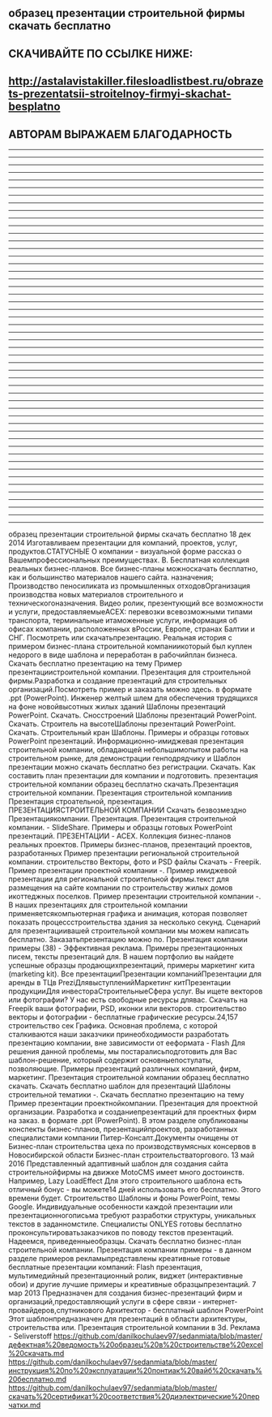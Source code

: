 образец презентации строительной фирмы скачать бесплатно
--------------------------------------------------
СКАЧИВАЙТЕ ПО ССЫЛКЕ НИЖЕ:
--------------------------------------------------
http://astalavistakiller.filesloadlistbest.ru/obrazets-prezentatsii-stroitelnoy-firmyi-skachat-besplatno
--------------------------------------------------
АВТОРАМ ВЫРАЖАЕМ БЛАГОДАРНОСТЬ
--------------------------------------------------
--------------------------------------------------
--------------------------------------------------
--------------------------------------------------
--------------------------------------------------
--------------------------------------------------
--------------------------------------------------
--------------------------------------------------
--------------------------------------------------
--------------------------------------------------
--------------------------------------------------
--------------------------------------------------
--------------------------------------------------
--------------------------------------------------
--------------------------------------------------
--------------------------------------------------
--------------------------------------------------
--------------------------------------------------
--------------------------------------------------
--------------------------------------------------
--------------------------------------------------
--------------------------------------------------
--------------------------------------------------
--------------------------------------------------
--------------------------------------------------
--------------------------------------------------
--------------------------------------------------
--------------------------------------------------
--------------------------------------------------
--------------------------------------------------
--------------------------------------------------
--------------------------------------------------
--------------------------------------------------
--------------------------------------------------
--------------------------------------------------
--------------------------------------------------
--------------------------------------------------
--------------------------------------------------
--------------------------------------------------
--------------------------------------------------
--------------------------------------------------
--------------------------------------------------
--------------------------------------------------
--------------------------------------------------
--------------------------------------------------
--------------------------------------------------
--------------------------------------------------
--------------------------------------------------
--------------------------------------------------
--------------------------------------------------
--------------------------------------------------
образец презентации строительной фирмы скачать бесплатно 18 дек 2014  Изготавливаем презентации для компаний, проектов, услуг, продуктов.СТАТУСНЫЕ О компании - визуальной форме рассказ о Вашемпрофессиональных преимуществах. В. Бесплатная коллекция реальных бизнес-планов.  Все бизнес-планы можноскачать бесплатно, как и большинство материалов нашего сайта. назначения; Производство пеносиликата из промышленных отходовОрганизация производства новых материалов строительного и техническогоназначения. Видео ролик, презентующий все возможности и услуги, предоставляемыеACEX: перевозки всевозможными типами транспорта, терминальные итаможенные услуги, информация об офисах компании, расположенных вРоссии, Европе, странах Балтии и СНГ. Посмотреть или скачатьпрезентацию. Реальная история с примером бизнес-плана строительной компаниикоторый был куплен недорого в виде шаблона и переработан в рабочийплан бизнеса. Скачать бесплатно презентацию на тему Пример презентациистроительной компании. Презентация для строительной фирмы.Разработка и создание презентаций для строительных организаций.Посмотреть пример и заказать можно здесь.  в формате .ppt (PowerPoint). Инженер желтый шлем для обеспечения трудящихся на фоне новойвысотных жилых зданий Шаблоны презентаций PowerPoint. Скачать. Сносстроений Шаблоны презентаций PowerPoint. Скачать. Строитель на высотеШаблоны презентаций PowerPoint. Скачать. Строительный кран Шаблоны. Примеры и образцы готовых PowerPoint презентаций.  Информационно-имиджевая презентация строительной компании, обладающей небольшимопытом работы на строительном рынке, для демонстрации генподрядчику и Шаблон презентации можно скачать бесплатно без регистрации. Скачать. Как составить план презентации для компании и подготовить. презентация строительной компании образец бесплатно скачать.Презентация строительной компании. Презентация строительной компаниив Презентация строательной, презентация. ПРЕЗЕНТАЦИЯСТРОИТЕЛЬНОЙ КОМПАНИИ Скачать безвозмездно Презентациякомпании. Презентация. Презентация строительной компании. - SlideShare. Примеры и образцы готовых PowerPoint презентаций. ПРЕЗЕНТАЦИИ - ACEX. Коллекция бизнес-планов реальных проектов. Примеры бизнес-планов, презентаций проектов, разработанных
Пример презентации региональной строительной компании. строительство Векторы, фото и PSD файлы  Скачать - Freepik. Пример презентации проектной компании  -. Пример имиджевой презентации для региональной строительной фирмы.текст для размещения на сайте компании по строительству жилых домов икоттеджных поселков. Пример презентации строительной компании  -. В наших презентациях для строительной компании применяетсякомпьютерная графика и анимация, которая позволяет показать процессстроительства здания за несколько секунд. Сценарий для презентациивашей строительной компании мы можем написать бесплатно. Заказатьпрезентацию можно по. Презентация компании примеры (38) - Эффективная реклама. Примеры презентационных писем, тексты презентаций для. В нашем портфолио вы найдете успешные образцы продающихпрезентаций, примеры маркетинг кита (marketing kit).  Все презентацииПрезентации компанийПрезентации для аренды в ТЦв PreziДлявыступленийМаркетинг китПрезентации продукцииДля инвестораСтроительныеСфера услуг. Вы ищете векторов или фотографии? У нас есть свободные ресурсы длявас. Скачать на Freepik ваши фотографии, PSD, иконки или векторов. строительство векторы и фотографии - бесплатные графические ресурсы.24,157 строительство сек Графика. Основная проблема, с которой сталкиваются наши заказчики принеобходимости разработать презентацию компании, вне зависимости от ееформата - Flash  Для решения данной проблемы, мы постаралисьподготовить для Вас шаблон-решение, который содержит основныепостулаты, позволяющие. Примеры презентаций различных компаний, фирм, маркетинг. Презентация строительной компании образец бесплатно скачать. Скачать бесплатно шаблон для презентаций
Шаблоны строительной тематики -. Скачать бесплатно презентацию на тему Пример презентации проектнойкомпании. Презентация для проектной организации. Разработка и созданиепрезентаций для проектных фирм на заказ.  в формате .ppt (PowerPoint). В этом разделе опубликованы конспекты бизнес-планов, презентацийпроектов, разработанных специалистами компании Питер-Консалт.Документы очищены от  Бизнес-план строительства цеха по производствумясных консервов в Новосибирской области  Бизнес-план строительстваторгового. 13 май 2016  Представленный адаптивный шаблон для создания сайта строительнойфирмы на движке MotoCMS имеет много достоинств. Например, Lazy LoadEffect  Для этого строительного шаблона есть отличный бонус - вы можете14 дней использовать его бесплатно. Этого времени будет. Строительство Шаблоны и фоны PowerPoint, темы Google. Индивидуальные особенности каждой презентации или презентационногописьма требуют разработки структуры, уникальных текстов в заданномстиле. Специалисты ONLYES готовы бесплатно проконсультироватьзаказчиков по поводу текстов презентаций. Надеемся, приведенныеобразцы. Скачать бесплатно бизнес-план строительной компании. Презентация компании примеры - в данном разделе примеров рекламыпредставлены креативные готовые бесплатные презентации компаний: Flash презентация, мультимедийный презентационный ролик, виджет (интерактивные обои) и другие лучшие примеры и креативные образцыпрезентаций. 7 мар 2013  Предназначен для создания бизнес-презентаций фирм и организаций,предоставляющий услуги в сфере связи - интернет-провайдеров,спутникового  Архитектор - бесплатный шаблон PowerPoint Этот шаблонпредназначен для презентаций в области архитектуры, строительства или. Презентация строительной компании в 3d. Реклама  - Seliverstoff
https://github.com/danilkochulaev97/sedanmiata/blob/master/дефектная%20ведомость%20образец%20в%20строительстве%20excel%20скачать.md
https://github.com/danilkochulaev97/sedanmiata/blob/master/инструкция%20по%20эксплуатации%20понтиак%20вайб%20скачать%20бесплатно.md
https://github.com/danilkochulaev97/sedanmiata/blob/master/скачать%20сертификат%20соответствия%20диэлектрические%20перчатки.md